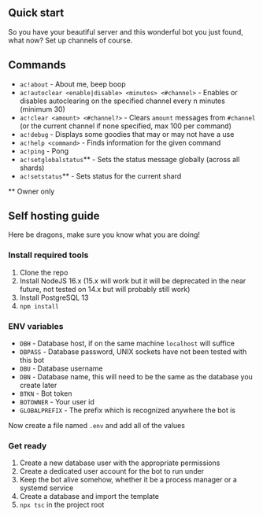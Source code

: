 ## Quick start

So you have your beautiful server and this wonderful bot you just found, what now? Set up channels of course.

## Commands
- `ac!about` - About me, beep boop
- `ac!autoclear <enable|disable> <minutes> <#channel>` - Enables or disables autoclearing on the specified channel every n minutes (minimum 30)
- `ac!clear <amount> <#channel?>` - Clears `amount` messages from `#channel` (or the current channel if none specified, max 100 per command)
- `ac!debug` - Displays some goodies that may or may not have a use
- `ac!help <command>` - Finds information for the given command
- `ac!ping` - Pong
- `ac!setglobalstatus`** - Sets the status message globally (across all shards)
- `ac!setstatus`** - Sets status for the current shard

** Owner only

## Self hosting guide
Here be dragons, make sure you know what you are doing!

### Install required tools
1. Clone the repo
2. Install NodeJS 16.x (15.x will work but it will be deprecated in the near future, not tested on 14.x but will probably still work)
3. Install PostgreSQL 13
4. `npm install`

### ENV variables
- `DBH` - Database host, if on the same machine `localhost` will suffice
- `DBPASS` - Database password, UNIX sockets have not been tested with this bot
- `DBU` - Database username
- `DBN` - Database name, this will need to be the same as the database you create later
- `BTKN` - Bot token
- `BOTOWNER` - Your user id
- `GLOBALPREFIX` - The prefix which is recognized anywhere the bot is

Now create a file named `.env` and add all of the values

### Get ready
1. Create a new database user with the appropriate permissions
2. Create a dedicated user account for the bot to run under
3. Keep the bot alive somehow, whether it be a process manager or a systemd service
4. Create a database and import the template
5. `npx tsc` in the project root
